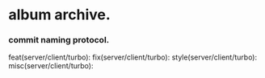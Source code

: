 # album archive.




### commit naming protocol.
feat(server/client/turbo): <message>
fix(server/client/turbo): <message>
style(server/client/turbo): <message>
misc(server/client/turbo): <message>